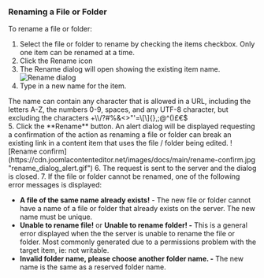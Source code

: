 ### Renaming a File or Folder

To rename a file or folder:

1. Select the file or folder to rename by checking the items checkbox. Only one item can be renamed at a time.
2. Click the Rename icon <span class="uk-icon uk-icon-pencil-square-o"></span>
3. The Rename dialog will open showing the existing item name.   
  ![Rename dialog](https://cdn.joomlacontenteditor.net/images/docs/main/rename-dialog.jpg)
4. Type in a new name for the item.  
  <div class="uk-alert">The name can contain any character that is allowed in a URL, including the letters A-Z, the numbers 0-9, spaces, and any UTF-8 character, but excluding the characters +\\/?#%&<>"'=\[\]{},;@^()£€$</div>
5. Click the **Rename** button. An alert dialog will be displayed requesting a confirmation of the action as renaming a file or folder can break an existing link in a content item that uses the file / folder being edited.  
  ![Rename confirm](https://cdn.joomlacontenteditor.net/images/docs/main/rename-confirm.jpg "rename_dialog_alert.gif")
6. The request is sent to the server and the dialog is closed.
7. If the file or folder cannot be renamed, one of the following error messages is displayed:

- **A file of the same name already exists!** - The new file or folder cannot have a name of a file or folder that already exists on the server. The new name must be unique.
- **Unable to rename file!** or **Unable to rename folder! -** This is a general error displayed when the the server is unable to rename the file or folder. Most commonly generated due to a permissions problem with the target item, ie: not writable.
- **Invalid folder name, please choose another folder name. -** The new name is the same as a reserved folder name.